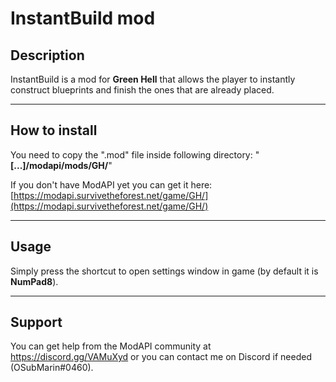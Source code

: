 # InstantBuild mod

## Description
InstantBuild is a mod for __Green Hell__ that allows the player to instantly construct blueprints and finish the ones that are already placed.


----


## How to install
You need to copy the ".mod" file inside following directory: "__[...]/modapi/mods/GH/__"

If you don't have ModAPI yet you can get it here: [https://modapi.survivetheforest.net/game/GH/](https://modapi.survivetheforest.net/game/GH/)


----


## Usage
Simply press the shortcut to open settings window in game (by default it is __NumPad8__).


----


## Support
You can get help from the ModAPI community at https://discord.gg/VAMuXyd or you can contact me on Discord if needed (OSubMarin#0460).


